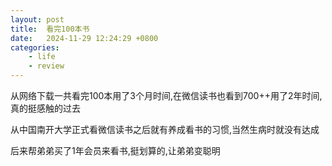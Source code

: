 ```yaml
---
layout: post
title:  看完100本书
date:   2024-11-29 12:24:29 +0800
categories: 
    - life 
    - review
---
```


从网络下载一共看完100本用了3个月时间,在微信读书也看到700++用了2年时间,真的挺感触的过去

从中国南开大学正式看微信读书之后就有养成看书的习惯,当然生病时就没有达成

后来帮弟弟买了1年会员来看书,挺划算的,让弟弟变聪明

<!-- 确实是毁了自己的学习生涯

没有办法从中国和台湾读书 -->